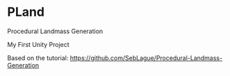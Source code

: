 # PLand

Procedural Landmass Generation

My First Unity Project

Based on the tutorial: https://github.com/SebLague/Procedural-Landmass-Generation

